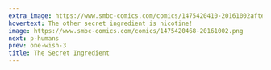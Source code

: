 ```yaml
---
extra_image: https://www.smbc-comics.com/comics/1475420410-20161002after.png
hovertext: The other secret ingredient is nicotine!
image: https://www.smbc-comics.com/comics/1475420468-20161002.png
next: p-humans
prev: one-wish-3
title: The Secret Ingredient
---
```

